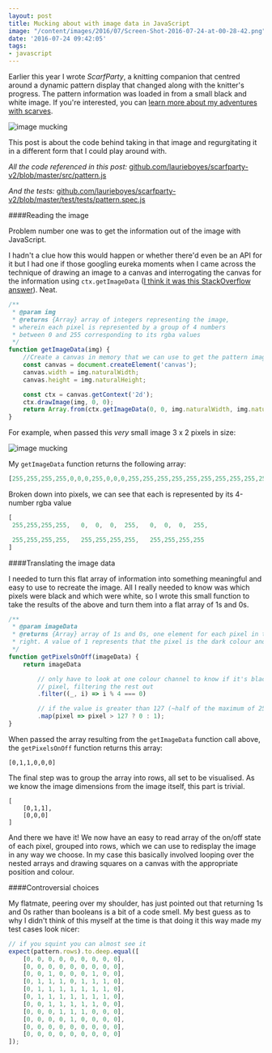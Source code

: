 ```yaml
---
layout: post
title: Mucking about with image data in JavaScript
image: "/content/images/2016/07/Screen-Shot-2016-07-24-at-00-28-42.png"
date: '2016-07-24 09:42:05'
tags:
- javascript
---
```


Earlier this year I wrote _ScarfParty_, a knitting companion that centred around a dynamic pattern display that changed along with the knitter's progress. The pattern information was loaded in from a small black and white image. If you're interested, you can [learn more about my adventures with scarves](http://blog.lrnk.co.uk/tag/the-christmas-fam-scarf/).

![image mucking](http://static.lrnk.co.uk/blog-content/playing-with-image-data/image-mucking.png)

This post is about the code behind taking in that image and regurgitating it in a different form that I could play around with.

_All the code referenced in this post:_ [github.com/laurieboyes/scarfparty-v2/blob/master/src/pattern.js](https://github.com/laurieboyes/scarfparty-v2/blob/master/src/pattern.js)

_And the tests:_ [github.com/laurieboyes/scarfparty-v2/blob/master/test/tests/pattern.spec.js](https://github.com/laurieboyes/scarfparty-v2/blob/master/test/tests/pattern.spec.js)

####Reading the image

Problem number one was to get the information out of the image with JavaScript.

I hadn't a clue how this would happen or whether there'd even be an API for it but I had one if those googling eureka moments when I came across the technique of drawing an image to a canvas and interrogating the canvas for the information using `ctx.getImageData` ([I think it was this StackOverflow answer](http://stackoverflow.com/a/17789253/1841845)). Neat.

```javascript
/**
 * @param img
 * @returns {Array} array of integers representing the image, 
 * wherein each pixel is represented by a group of 4 numbers
 * between 0 and 255 corresponding to its rgba values
 */
function getImageData(img) {
    //Create a canvas in memory that we can use to get the pattern image data
    const canvas = document.createElement('canvas');
    canvas.width = img.naturalWidth;
    canvas.height = img.naturalHeight;

    const ctx = canvas.getContext('2d');
    ctx.drawImage(img, 0, 0);
    return Array.from(ctx.getImageData(0, 0, img.naturalWidth, img.naturalHeight).data);
}
```
<span class="paragraph-space-forcer"></span>
For example, when passed this _very_ small image 3 x 2 pixels in size:

![image mucking](http://static.lrnk.co.uk/blog-content/playing-with-image-data/tiny-image.png)

My `getImageData` function returns the following array:

```javascript
[255,255,255,255,0,0,0,255,0,0,0,255,255,255,255,255,255,255,255,255,255,255,255,255]
```
<span class="paragraph-space-forcer"></span>

Broken down into pixels, we can see that each is represented by its 4-number rgba value

```javascript
[
 255,255,255,255,   0,  0,  0,  255,   0,  0,  0,  255,

 255,255,255,255,   255,255,255,255,   255,255,255,255
]
```

<span class="paragraph-space-forcer"></span>
####Translating the image data

I needed to turn this flat array of information into something meaningful and easy to use to recreate the image. All I really needed to know was which pixels were black and which were white, so I wrote this small function to take the results of the above and turn them into a flat array of 1s and 0s.

```javascript
/**
 * @param imageData
 * @returns {Array} array of 1s and 0s, one element for each pixel in the pattern, read one row at a time from left to
 * right. A value of 1 represents that the pixel is the dark colour and 0 that it is light
 */
function getPixelsOnOff(imageData) {
    return imageData

        // only have to look at one colour channel to know if it's black or white, so just look at the red of each
        // pixel, filtering the rest out
        .filter((_, i) => i % 4 === 0)

        // if the value is greater than 127 (~half of the maximum of 255) it's light, else it's dark
        .map(pixel => pixel > 127 ? 0 : 1);
}
```
<span class="paragraph-space-forcer"></span>
When passed the array resulting from the `getImageData` function call above, the `getPixelsOnOff` function returns this array:
```
[0,1,1,0,0,0]
```
<span class="paragraph-space-forcer"></span>

The final step was to group the array into rows, all set to be visualised. As we know the image dimensions from the image itself, this part is trivial.

```
[
    [0,1,1],
    [0,0,0]
]
```
<span class="paragraph-space-forcer"></span>

And there we have it! We now have an easy to read array of the on/off state of each pixel, grouped into rows, which we can use to redisplay the image in any way we choose. In my case this basically involved looping over the nested arrays and drawing squares on a canvas with the appropriate position and colour.

####Controversial choices

My flatmate, peering over my shoulder, has just pointed out that returning 1s and 0s rather than booleans is a bit of a code smell. My best guess as to why I didn't think of this myself at the time is that doing it this way made my test cases look nicer:

```javascript
// if you squint you can almost see it
expect(pattern.rows).to.deep.equal([
	[0, 0, 0, 0, 0, 0, 0, 0, 0],
	[0, 0, 0, 0, 0, 0, 0, 0, 0],
	[0, 0, 1, 0, 0, 0, 1, 0, 0],
	[0, 1, 1, 1, 0, 1, 1, 1, 0],
	[0, 1, 1, 1, 1, 1, 1, 1, 0],
	[0, 1, 1, 1, 1, 1, 1, 1, 0],
	[0, 0, 1, 1, 1, 1, 1, 0, 0],
	[0, 0, 0, 1, 1, 1, 0, 0, 0],
	[0, 0, 0, 0, 1, 0, 0, 0, 0],
	[0, 0, 0, 0, 0, 0, 0, 0, 0],
	[0, 0, 0, 0, 0, 0, 0, 0, 0]
]);
```